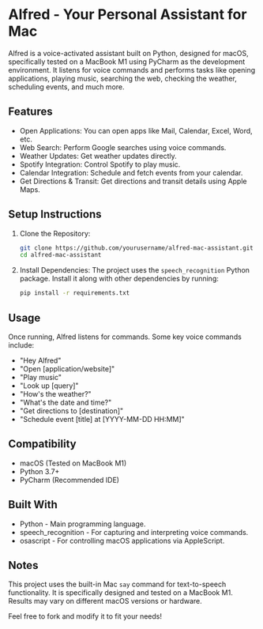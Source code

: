 
# Alfred - Your Personal Assistant for Mac

Alfred is a voice-activated assistant built on Python, designed for macOS, specifically tested on a MacBook M1 using PyCharm as the development environment. It listens for voice commands and performs tasks like opening applications, playing music, searching the web, checking the weather, scheduling events, and much more.

## Features

- Open Applications: You can open apps like Mail, Calendar, Excel, Word, etc.
- Web Search: Perform Google searches using voice commands.
- Weather Updates: Get weather updates directly.
- Spotify Integration: Control Spotify to play music.
- Calendar Integration: Schedule and fetch events from your calendar.
- Get Directions & Transit: Get directions and transit details using Apple Maps.

## Setup Instructions

1. Clone the Repository:
   ```bash
   git clone https://github.com/yourusername/alfred-mac-assistant.git
   cd alfred-mac-assistant
   ```

2. Install Dependencies:
   The project uses the `speech_recognition` Python package. Install it along with other dependencies by running:
   ```bash
   pip install -r requirements.txt
   ```

## Usage

Once running, Alfred listens for commands. Some key voice commands include:

- "Hey Alfred"
- "Open [application/website]"
- "Play music"
- "Look up [query]"
- "How's the weather?"
- "What's the date and time?"
- "Get directions to [destination]"
- "Schedule event [title] at [YYYY-MM-DD HH:MM]"

## Compatibility

- macOS (Tested on MacBook M1)
- Python 3.7+
- PyCharm (Recommended IDE)

## Built With

- Python - Main programming language.
- speech_recognition - For capturing and interpreting voice commands.
- osascript - For controlling macOS applications via AppleScript.

## Notes

This project uses the built-in Mac `say` command for text-to-speech functionality. It is specifically designed and tested on a MacBook M1. Results may vary on different macOS versions or hardware.

Feel free to fork and modify it to fit your needs!
